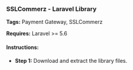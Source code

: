 ### SSLCommerz - Laravel Library

__Tags:__ Payment Gateway, SSLCommerz

__Requires:__  Laravel >= 5.6 




#### Instructions:

* __Step 1:__ Download and extract the library files.
